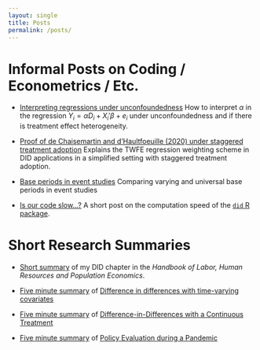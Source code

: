 ```yaml
---
layout: single
title: Posts
permalink: /posts/
---
```


# Informal Posts on Coding / Econometrics / Etc.

* [Interpreting regressions under unconfoundedness](/posts/unconfoundedness-regressions) How to interpret $\alpha$ in the regression $Y_i = \alpha D_i + X_i'\beta + e_i$ under unconfoundedness and if there is treatment effect heterogeneity.

* [Proof of de Chaisemartin and d’Haultfoeuille (2020) under staggered treatment adoption](/posts/dCdH) Explains the TWFE regression weighting scheme in DID applications in a simplified setting with staggered treatment adoption.

* [Base periods in event studies](https://bcallaway11.github.io/posts/event-study-universal-v-varying-base-period) Comparing varying and universal base periods in event studies

* [Is our code slow...?](/posts/cs-code-slow) A short post on the computation speed of the [`did` R package](https://bcallaway11.github.io/did/).

# Short Research Summaries

* [Short summary](/posts/did-chapter) of my DID chapter in the *Handbook of Labor, Human Resources and Population Economics*.

* [Five minute summary](/posts/fms-did-time-varying-covariates) of [Difference in differences with time-varying covariates](https://arxiv.org/abs/2202.02903)

* [Five minute summary](/posts/five-minute-did-continuous-treatment) of [Difference-in-Differences with a Continuous Treatment](https://arxiv.org/abs/2107.02637)

* [Five minute summary](/posts/five-minute-pandemic-policy) of [Policy Evaluation during a Pandemic](https://arxiv.org/abs/2105.06927)

